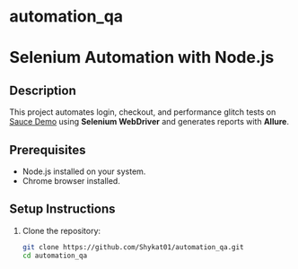 # automation_qa

# Selenium Automation with Node.js

## Description

This project automates login, checkout, and performance glitch tests on [Sauce Demo](https://www.saucedemo.com/) using **Selenium WebDriver** and generates reports with **Allure**.

## Prerequisites

- Node.js installed on your system.
- Chrome browser installed.

## Setup Instructions

1. Clone the repository:
   ```bash
   git clone https://github.com/Shykat01/automation_qa.git
   cd automation_qa
